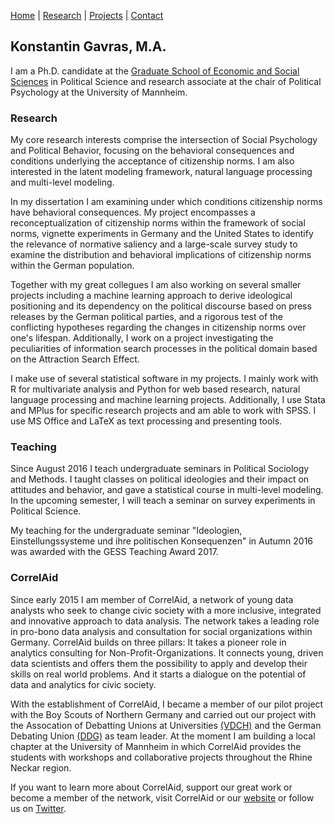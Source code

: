 [Home](/index.md) | [Research](research/index.md) | [Projects](projects/index.md) | [Contact](contact/index.md)

## Konstantin Gavras, M.A. 

I am a Ph.D. candidate at the [Graduate School of Economic and Social Sciences](https://gess.uni-mannheim.de/) in Political Science and research associate at the chair of Political Psychology at the University of Mannheim. 

### Research

My core research interests comprise the intersection of Social Psychology and Political Behavior, focusing on the behavioral consequences and conditions underlying the acceptance of citizenship norms. I am also interested in the latent modeling framework, natural language processing and multi-level modeling.

In my dissertation I am examining under which conditions citizenship norms have behavioral consequences. My project encompasses a reconceptualization of citizenship norms within the framework of social norms, vignette experiments in Germany and the United States to identify the relevance of normative saliency and a large-scale survey study to examine the distribution and behavioral implications of citizenship norms within the German population.

Together with my great collegues I am also working on several smaller projects including a machine learning approach to derive ideological positioning and its dependency on the political discourse based on press releases by the German political parties, and a rigorous test of the conflicting hypotheses regarding the changes in citizenship norms over one's lifespan. Additionally, I work on a project investigating the peculiarities of information search processes in the political domain based on the Attraction Search Effect.

I make use of several statistical software in my projects. I mainly work with R for multivariate analysis and Python for web based research, natural language processing and machine learning projects. Additionally, I use Stata and MPlus for specific research projects and am able to work with SPSS. I use MS Office and LaTeX as text processing and presenting tools.

### Teaching

Since August 2016 I teach undergraduate seminars in Political Sociology and Methods. I taught classes on political ideologies and their impact on attitudes and behavior, and gave a statistical course in multi-level modeling. In the upcoming semester, I will teach a seminar on survey experiments in Political Science.

My teaching for the undergraduate seminar "Ideologien, Einstellungssysteme und ihre politischen Konsequenzen" in Autumn 2016 was awarded with the GESS Teaching Award 2017.

### CorrelAid

Since early 2015 I am member of CorrelAid, a network of young data analysts who seek to change civic society with a more inclusive, integrated and innovative approach to data analysis. The network takes a leading role in pro-bono data analysis and consultation for social organizations within Germany. CorrelAid builds on three pillars: It takes a pioneer role in analytics consulting for Non-Profit-Organizations. It connects young, driven data scientists and offers them the possibility to apply and develop their skills on real world problems. And it starts a dialogue on the potential of data and analytics for civic society.

With the establishment of CorrelAid, I became a member of our pilot project with the Boy Scouts of Northern Germany and carried out our project with the Assocation of Debatting Unions at Universities [(VDCH)](http://www.vdch.de/) and the German Debating Union [(DDG)](http://deutsche-debattiergesellschaft.de/) as team leader. At the moment I am building a local chapter at the University of Mannheim in which CorrelAid provides the students with workshops and collaborative projects throughout the Rhine Neckar region.

If you want to learn more about CorrelAid, support our great work or become a member of the network, visit CorrelAid or our [website](https://correlaid.org/en/) or follow us on [Twitter](https://twitter.com/correlaid?lang=en).



